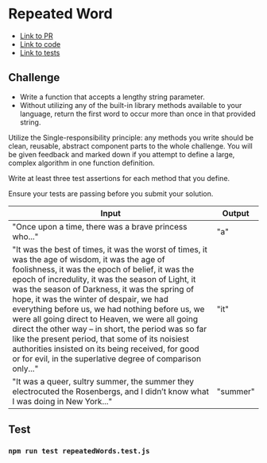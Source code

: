 # Repeated Word

- [Link to PR](https://github.com/LydiaMT/data-structures-and-algorithms/pull/44)
- [Link to code](https://github.com/LydiaMT/data-structures-and-algorithms/blob/main/javascript/code-challenges/repeatedWord/repeated-word.js)
- [Link to tests](https://github.com/LydiaMT/data-structures-and-algorithms/blob/main/javascript/code-challenges/repeatedWord/__test__/repeated-word.test.js)

## Challenge

- Write a function that accepts a lengthy string parameter.
- Without utilizing any of the built-in library methods available to your language, return the first word to occur more than once in that provided string.

Utilize the Single-responsibility principle: any methods you write should be clean, reusable, abstract component parts to the whole challenge. You will be given feedback and marked down if you attempt to define a large, complex algorithm in one function definition.

Write at least three test assertions for each method that you define.

Ensure your tests are passing before you submit your solution.

Input | Output
-----|-----
"Once upon a time, there was a brave princess who..." | "a"
"It was the best of times, it was the worst of times, it was the age of wisdom, it was the age of foolishness, it was the epoch of belief, it was the epoch of incredulity, it was the season of Light, it was the season of Darkness, it was the spring of hope, it was the winter of despair, we had everything before us, we had nothing before us, we were all going direct to Heaven, we were all going direct the other way – in short, the period was so far like the present period, that some of its noisiest authorities insisted on its being received, for good or for evil, in the superlative degree of comparison only..." | "it"
"It was a queer, sultry summer, the summer they electrocuted the Rosenbergs, and I didn’t know what I was doing in New York..." | "summer"

## Test

### `npm run test repeatedWords.test.js`
